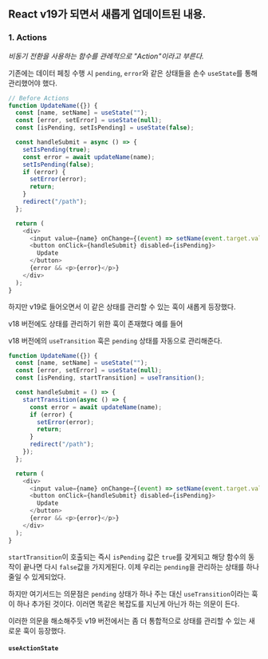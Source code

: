 ## React v19가 되면서 새롭게 업데이트된 내용.

### 1. Actions

_비동기 전환을 사용하는 함수를 관례적으로 "Action"이라고 부른다._

기존에는 데이터 페칭 수행 시 `pending`, `error`와 같은 상태들을 손수 `useState`를 통해 관리했어야 했다.

```javascript
// Before Actions
function UpdateName({}) {
  const [name, setName] = useState("");
  const [error, setError] = useState(null);
  const [isPending, setIsPending] = useState(false);

  const handleSubmit = async () => {
    setIsPending(true);
    const error = await updateName(name);
    setIsPending(false);
    if (error) {
      setError(error);
      return;
    }
    redirect("/path");
  };

  return (
    <div>
      <input value={name} onChange={(event) => setName(event.target.value)} />
      <button onClick={handleSubmit} disabled={isPending}>
        Update
      </button>
      {error && <p>{error}</p>}
    </div>
  );
}
```

하지만 v19로 들어오면서 이 같은 상태를 관리할 수 있는 훅이 새롭게 등장했다.

v18 버전에도 상태를 관리하기 위한 훅이 존재했다 예를 들어

v18 버전에의 `useTransition` 훅은 `pending` 상태를 자동으로 관리해준다.

```javascript
function UpdateName({}) {
  const [name, setName] = useState("");
  const [error, setError] = useState(null);
  const [isPending, startTransition] = useTransition();

  const handleSubmit = () => {
    startTransition(async () => {
      const error = await updateName(name);
      if (error) {
        setError(error);
        return;
      }
      redirect("/path");
    });
  };

  return (
    <div>
      <input value={name} onChange={(event) => setName(event.target.value)} />
      <button onClick={handleSubmit} disabled={isPending}>
        Update
      </button>
      {error && <p>{error}</p>}
    </div>
  );
}
```

`startTransition`이 호출되는 즉시 `isPending` 값은 `true`를 갖게되고 해당 함수의 동작이 끝나면 다시 `false`값을 가지게된다. 이제 우리는 `pending`을 관리하는 상태를 하나 줄일 수 있게되었다.

하지만 여기서드는 의문점은 `pending` 상태가 하나 주는 대신 `useTransition`이라는 훅이 하나 추가된 것이다.
이러면 똑같은 복잡도를 지닌게 아닌가 하는 의문이 든다.

이러한 의문을 해소해주듯 v19 버전에서는 좀 더 통합적으로 상태를 관리할 수 있는 새로운 훅이 등장했다.

#### `useActionState`
